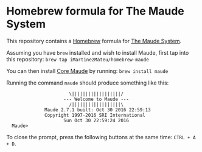 # Homebrew formula for The Maude System
This repository contains a [Homebrew](http://brew.sh/) formula for [The Maude System](http://maude.cs.illinois.edu/).

Assuming you have `brew` installed and wish to install Maude, first tap into this repository: `brew tap iMartinezMateu/homebrew-maude`

You can then install [Core Maude](http://maude.cs.illinois.edu/w/index.php?title=Maude_download_and_installation#Core_Maude_2.7) by running: `brew install maude`

Running the command `maude` should produce something like this:

```
                       \||||||||||||||||||/
                     --- Welcome to Maude ---
                       /||||||||||||||||||\
              Maude 2.7.1 built: Oct 30 2016 22:59:13
              Copyright 1997-2016 SRI International
                     Sun Oct 30 22:59:24 2016
  Maude>
```
  To close the prompt, press the following buttons at the same time: `CTRL + A + D`. 
